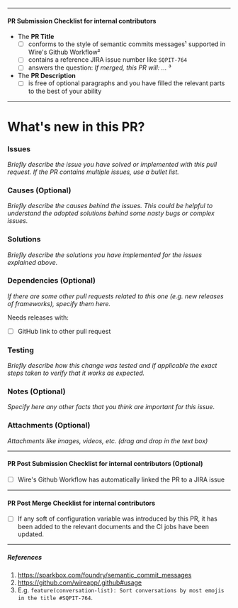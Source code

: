 ----
#### PR Submission Checklist for internal contributors

- The **PR Title**
  - [ ] conforms to the style of semantic commits messages¹ supported in Wire's Github Workflow²
  - [ ] contains a reference JIRA issue number like `SQPIT-764`
  - [ ] answers the question: _If merged, this PR will: ..._ ³

- The **PR Description**
  - [ ] is free of optional paragraphs and you have filled the relevant parts to the best of your ability
----

# What's new in this PR?

<!--do not remove this marker, its needed to replace info when ticket title is updated -->
<!--jira-description-action-hidden-marker-start-->

<!--jira-description-action-hidden-marker-end-->
<!--do not remove this marker, its needed to replace info when ticket title is updated -->

### Issues

_Briefly describe the issue you have solved or implemented with this pull request. If the PR contains multiple issues, use a bullet list._

### Causes (Optional)

_Briefly describe the causes behind the issues. This could be helpful to understand the adopted solutions behind some nasty bugs or complex issues._

### Solutions

_Briefly describe the solutions you have implemented for the issues explained above._

### Dependencies (Optional)

_If there are some other pull requests related to this one (e.g. new releases of frameworks), specify them here._

Needs releases with:

- [ ] GitHub link to other pull request

### Testing

_Briefly describe how this change was tested and if applicable the exact steps taken to verify that it works as expected._

### Notes (Optional)

_Specify here any other facts that you think are important for this issue._

### Attachments (Optional)

_Attachments like images, videos, etc. (drag and drop in the text box)_

----
#### PR Post Submission Checklist for internal contributors (Optional)

 - [ ] Wire's Github Workflow has automatically linked the PR to a JIRA issue
----
#### PR Post Merge Checklist for internal contributors

 - [ ] If any soft of configuration variable was introduced by this PR, it has been added to the relevant documents and the CI jobs have been updated.
----
##### References
1. https://sparkbox.com/foundry/semantic_commit_messages
1. https://github.com/wireapp/.github#usage
1. E.g. `feature(conversation-list): Sort conversations by most emojis in the title #SQPIT-764`.

